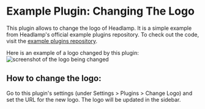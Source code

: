 # Example Plugin: Changing The Logo

This plugin allows to change the logo of Headlamp. It is a simple example from Headlamp's official example plugins repository. To check out the code, visit the [example plugins repository](https://github.com/headlamp-k8s/headlamp/tree/main/plugins/examples/change-logo).


Here is an example of a logo changed by this plugin:
![screenshot of the logo being changed](https://github.com/headlamp-k8s/headlamp/raw/main/docs/development/plugins/images/change-logo.png)

## How to change the logo:

Go to this plugin's settings (under Settings > Plugins > Change Logo) and set the URL for the new logo. The logo will be updated in the sidebar.
